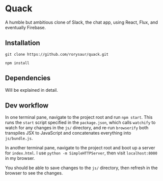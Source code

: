 # Quack

A humble but ambitious clone of Slack, the chat app, using React, Flux, and eventually Firebase.

## Installation

`git clone https://github.com/rorysaur/quack.git`

`npm install`

## Dependencies

Will be explained in detail.

## Dev workflow

In one terminal pane, navigate to the project root and run `npm start`. This runs the `start` script specified in the `package.json`, which calls `watchify` to watch for any changes in the `js/` directory, and re-run `browserify` both transpiles JSX to JavaScript and concatenates everything into `js/bundle.js`.

In another terminal pane, navigate to the project root and boot up a server for `index.html`. I use `python -m SimpleHTTPServer`, then visit `localhost:8000` in my browser.

You should be able to save changes to the `js/` directory, then refresh in the browser to see the changes.
